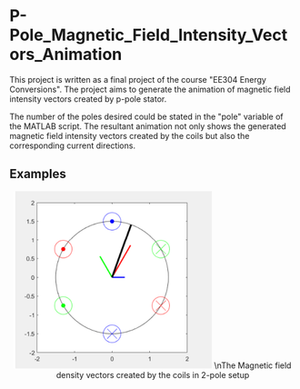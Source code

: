# P-Pole_Magnetic_Field_Intensity_Vectors_Animation

This project is written as a final project of the course "EE304 Energy Conversions". The project aims to generate the animation of magnetic field intensity vectors created by p-pole stator. 

The number of the poles desired could be stated in the "pole" variable of the MATLAB script. The resultant animation not only shows the generated magnetic field intensity vectors created by the coils but also the corresponding current directions.

## Examples

<p align="center">
  <img src="exampleimages/2pole_setup.PNG">
  \nThe Magnetic field density vectors created by the coils in 2-pole setup
</p>

